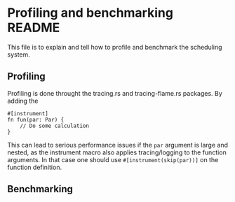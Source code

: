# Profiling and benchmarking README

This file is to explain and tell how to profile and benchmark the scheduling system.


## Profiling 
Profiling is done throught the tracing.rs and tracing-flame.rs packages. By adding the 

```
#[instrument] 
fn fun(par: Par) {
    // Do some calculation
}
```

This can lead to serious performance issues if the `par` argument is large and nested, as the 
instrument macro also applies tracing/logging to the function arguments. In that case one should 
use `#[instrument(skip(par))]` on the function definition.


## Benchmarking



